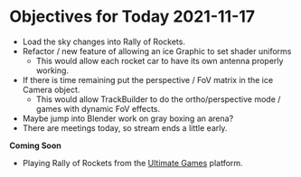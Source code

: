 # Objectives for Today 2021-11-17

- Load the sky changes into Rally of Rockets.
- Refactor / new feature of allowing an ice Graphic to set shader uniforms
  - This would allow each rocket car to have its own antenna properly working.
- If there is time remaining put the perspective / FoV matrix in the ice Camera object.
  - This would allow TrackBuilder to do the ortho/perspective mode / games with dynamic FoV effects.
- Maybe jump into Blender work on gray boxing an arena?
- There are meetings today, so stream ends a little early.

**Coming Soon**

- Playing Rally of Rockets from the [Ultimate Games](https://ultimate.games/) platform.
